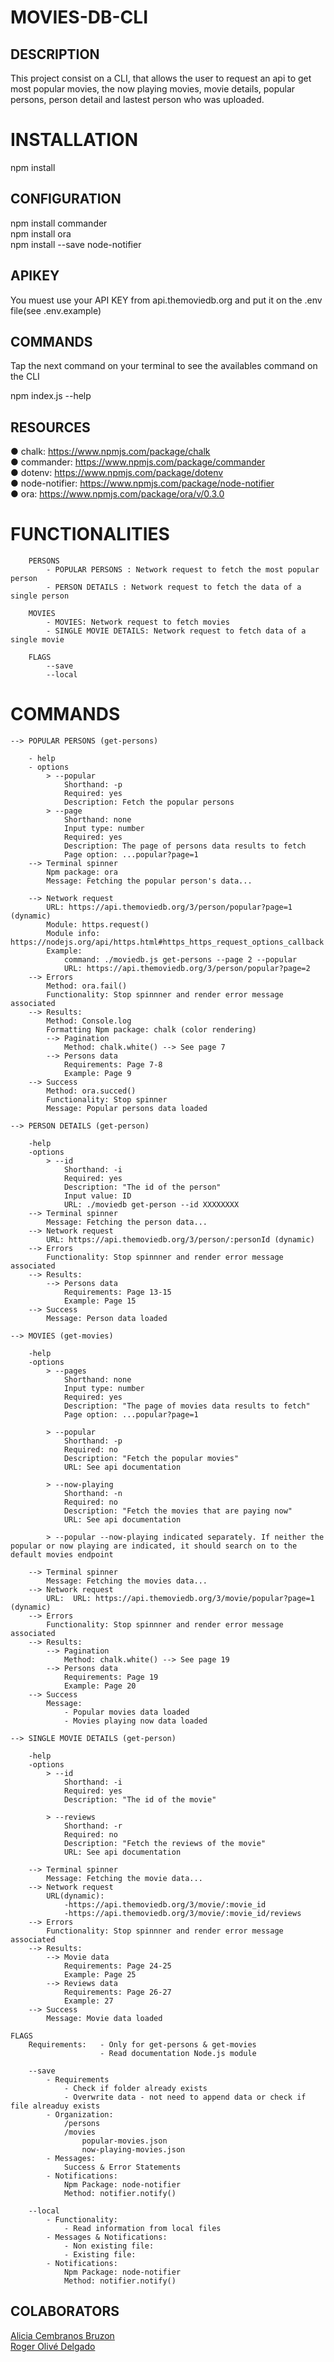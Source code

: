 # MOVIES-DB-CLI

## DESCRIPTION
This project consist on a CLI, that allows the user to request an api to get most popular movies, the now playing movies, movie details, popular persons, person detail and lastest person who was uploaded.

# INSTALLATION
npm install

## CONFIGURATION
npm install commander<br>
npm install ora<br>
npm install --save node-notifier

## APIKEY
You muest use your API KEY from api.themoviedb.org and put it on the .env file(see .env.example)

## COMMANDS
Tap the next command on your terminal to see the availables command on the CLI

npm index.js --help

## RESOURCES

● chalk: <a>https://www.npmjs.com/package/chalk</a><br>
● commander: <a>https://www.npmjs.com/package/commander</a><br>
● dotenv: <a>https://www.npmjs.com/package/dotenv</a><br>
● node-notifier: <a>https://www.npmjs.com/package/node-notifier</a><br>
● ora: <a>https://www.npmjs.com/package/ora/v/0.3.0</a><br>

# FUNCTIONALITIES

        PERSONS
            - POPULAR PERSONS : Network request to fetch the most popular person
            - PERSON DETAILS : Network request to fetch the data of a single person

        MOVIES
            - MOVIES: Network request to fetch movies
            - SINGLE MOVIE DETAILS: Network request to fetch data of a single movie

        FLAGS
            --save
            --local

# COMMANDS

    --> POPULAR PERSONS (get-persons)

        - help
        - options
            > --popular
                Shorthand: -p
                Required: yes
                Description: Fetch the popular persons
            > --page
                Shorthand: none
                Input type: number
                Required: yes
                Description: The page of persons data results to fetch
                Page option: ...popular?page=1
        --> Terminal spinner
            Npm package: ora
            Message: Fetching the popular person's data...

        --> Network request
            URL: https://api.themoviedb.org/3/person/popular?page=1 (dynamic)
            Module: https.request()
            Module info: https://nodejs.org/api/https.html#https_https_request_options_callback
            Example:
                command: ./moviedb.js get-persons --page 2 --popular
                URL: https://api.themoviedb.org/3/person/popular?page=2
        --> Errors
            Method: ora.fail()
            Functionality: Stop spinnner and render error message associated
        --> Results:
            Method: Console.log
            Formatting Npm package: chalk (color rendering)
            --> Pagination
                Method: chalk.white() --> See page 7
            --> Persons data
                Requirements: Page 7-8
                Example: Page 9
        --> Success
            Method: ora.succed()
            Functionality: Stop spinner
            Message: Popular persons data loaded

    --> PERSON DETAILS (get-person)

        -help
        -options
            > --id
                Shorthand: -i
                Required: yes
                Description: "The id of the person"
                Input value: ID
                URL: ./moviedb get-person --id XXXXXXXX
        --> Terminal spinner
            Message: Fetching the person data...
        --> Network request
            URL: https://api.themoviedb.org/3/person/:personId (dynamic)
        --> Errors
            Functionality: Stop spinnner and render error message associated
        --> Results:
            --> Persons data
                Requirements: Page 13-15
                Example: Page 15
        --> Success
            Message: Person data loaded

    --> MOVIES (get-movies)

        -help
        -options
            > --pages
                Shorthand: none
                Input type: number
                Required: yes
                Description: "The page of movies data results to fetch"
                Page option: ...popular?page=1

            > --popular
                Shorthand: -p
                Required: no
                Description: "Fetch the popular movies"
                URL: See api documentation

            > --now-playing
                Shorthand: -n
                Required: no
                Description: "Fetch the movies that are paying now"
                URL: See api documentation

            > --popular --now-playing indicated separately. If neither the popular or now playing are indicated, it should search on to the default movies endpoint

        --> Terminal spinner
            Message: Fetching the movies data...
        --> Network request
            URL:  URL: https://api.themoviedb.org/3/movie/popular?page=1 (dynamic)
        --> Errors
            Functionality: Stop spinnner and render error message associated
        --> Results:
            --> Pagination
                Method: chalk.white() --> See page 19
            --> Persons data
                Requirements: Page 19
                Example: Page 20
        --> Success
            Message:
                - Popular movies data loaded
                - Movies playing now data loaded

    --> SINGLE MOVIE DETAILS (get-person)

        -help
        -options
            > --id
                Shorthand: -i
                Required: yes
                Description: "The id of the movie"

            > --reviews
                Shorthand: -r
                Required: no
                Description: "Fetch the reviews of the movie"
                URL: See api documentation

        --> Terminal spinner
            Message: Fetching the movie data...
        --> Network request
            URL(dynamic):
                -https://api.themoviedb.org/3/movie/:movie_id
                -https://api.themoviedb.org/3/movie/:movie_id/reviews
        --> Errors
            Functionality: Stop spinnner and render error message associated
        --> Results:
            --> Movie data
                Requirements: Page 24-25
                Example: Page 25
            --> Reviews data
                Requirements: Page 26-27
                Example: 27
        --> Success
            Message: Movie data loaded

    FLAGS
        Requirements:   - Only for get-persons & get-movies
                        - Read documentation Node.js module

        --save
            - Requirements
                - Check if folder already exists
                - Overwrite data - not need to append data or check if file alreaduy exists
            - Organization:
                /persons
                /movies
                    popular-movies.json
                    now-playing-movies.json
            - Messages:
                Success & Error Statements
            - Notifications:
                Npm Package: node-notifier
                Method: notifier.notify()

        --local
            - Functionality:
                - Read information from local files
            - Messages & Notifications:
                - Non existing file:
                - Existing file:
            - Notifications:
                Npm Package: node-notifier
                Method: notifier.notify()
                
## COLABORATORS
<a href="https://github.com/alicembranos">Alicia Cembranos Bruzon</a><br>
<a href="https://github.com/RogerOliveDelgado">Roger Olivé Delgado</a><br>
